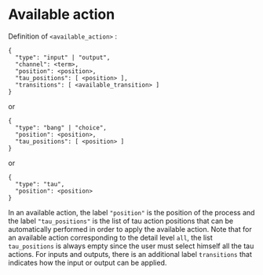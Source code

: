 # Available action

Definition of `<available_action>` :

```
{
  "type": "input" | "output",
  "channel": <term>,
  "position": <position>,
  "tau_positions": [ <position> ],
  "transitions": [ <available_transition> ]
}
```
or
```
{
  "type": "bang" | "choice",
  "position": <position>,
  "tau_positions": [ <position> ]
}
```
or
```
{
  "type": "tau",
  "position": <position>
}
```

In an available action, the label `"position"` is the position of the process and the label `"tau_positions"` is the list of tau action positions that can be automatically performed in order to apply the available action. Note that for an available action corresponding to the detail level `all`, the list `tau_positions` is always empty since the user must select himself all the tau actions. For inputs and outputs, there is an additional label `transitions` that indicates how the input or output can be applied. 
